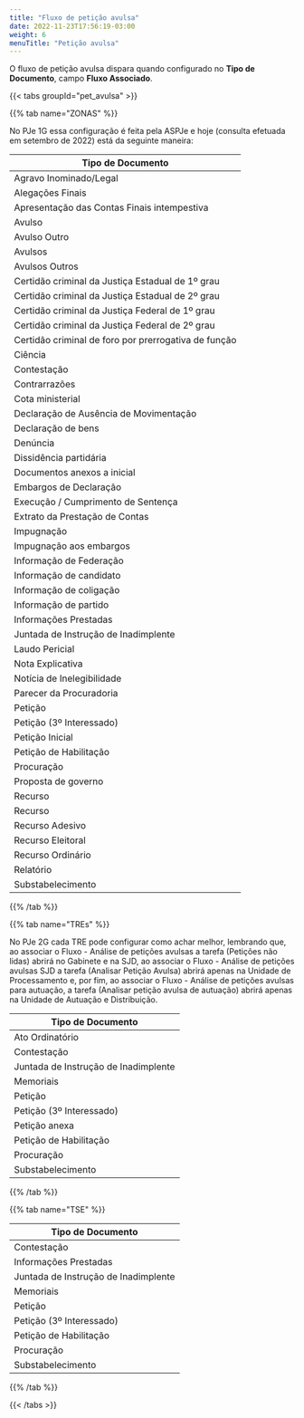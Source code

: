 ```yaml
---
title: "Fluxo de petição avulsa"
date: 2022-11-23T17:56:19-03:00
weight: 6
menuTitle: "Petição avulsa"
---
```


O fluxo de petição avulsa dispara quando configurado no **Tipo de Documento**, campo **Fluxo Associado**.

{{< tabs groupId="pet_avulsa" >}}

{{% tab name="ZONAS" %}}

No PJe 1G essa configuração é feita pela ASPJe e hoje (consulta efetuada em setembro de 2022) está da seguinte maneira:

|Tipo de Documento|
|--------------------------|
|Agravo Inominado/Legal|
|Alegações Finais|
|Apresentação das Contas Finais intempestiva|
|Avulso|
|Avulso Outro|
|Avulsos|
|Avulsos Outros|
|Certidão criminal da Justiça Estadual de 1º grau|
|Certidão criminal da Justiça Estadual de 2º grau|
|Certidão criminal da Justiça Federal de 1º grau|
|Certidão criminal da Justiça Federal de 2º grau|
|Certidão criminal de foro por prerrogativa de função|
|Ciência|
|Contestação|
|Contrarrazões|
|Cota ministerial|
|Declaração de Ausência de Movimentação|
|Declaração de bens|
|Denúncia|
|Dissidência partidária|
|Documentos anexos a inicial|
|Embargos de Declaração|
|Execução / Cumprimento de Sentença|
|Extrato da Prestação de Contas|
|Impugnação|
|Impugnação aos embargos|
|Informação de Federação|
|Informação de candidato|
|Informação de coligação|
|Informação de partido|
|Informações Prestadas|
|Juntada de Instrução de Inadimplente|
|Laudo Pericial|
|Nota Explicativa|
|Notícia de Inelegibilidade|
|Parecer da Procuradoria|
|Petição|
|Petição (3º Interessado)|
|Petição Inicial|
|Petição de Habilitação|
|Procuração|
|Proposta de governo|
|Recurso|
|Recurso|
|Recurso Adesivo|
|Recurso Eleitoral|
|Recurso Ordinário|
|Relatório|
|Substabelecimento|


{{% /tab %}}

{{% tab name="TREs" %}}

No PJe 2G cada TRE pode configurar como achar melhor, lembrando que, ao associar o Fluxo - Análise de petições avulsas a tarefa (Petições não lidas) abrirá no Gabinete e na SJD, ao associar o Fluxo - Análise de petições avulsas SJD a tarefa (Analisar Petição Avulsa) abrirá apenas na Unidade de Processamento e, por fim, ao associar o Fluxo - Análise de petições avulsas para autuação, a tarefa (Analisar petição avulsa de autuação) abrirá apenas na Unidade de Autuação e Distribuição.


|Tipo de Documento|
|--------------------------|
|Ato Ordinatório|
|Contestação|
|Juntada de Instrução de Inadimplente|
|Memoriais|
|Petição|
|Petição (3º Interessado)|
|Petição anexa|
|Petição de Habilitação|
|Procuração|
|Substabelecimento|

{{% /tab %}}

{{% tab name="TSE" %}}

|Tipo de Documento|
|--------------------------|
|Contestação|
|Informações Prestadas|
|Juntada de Instrução de Inadimplente|
|Memoriais|
|Petição|
|Petição (3º Interessado)|
|Petição de Habilitação|
|Procuração|
|Substabelecimento|


{{% /tab %}}

{{< /tabs >}}





